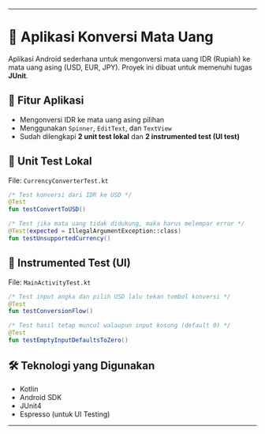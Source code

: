 
---

# 💱 Aplikasi Konversi Mata Uang

Aplikasi Android sederhana untuk mengonversi mata uang IDR (Rupiah) ke mata uang asing (USD, EUR, JPY). Proyek ini dibuat untuk memenuhi tugas **JUnit**.

## 📱 Fitur Aplikasi

- Mengonversi IDR ke mata uang asing pilihan
- Menggunakan `Spinner`, `EditText`, dan `TextView`
- Sudah dilengkapi **2 unit test lokal** dan **2 instrumented test (UI test)**

## 🧪 Unit Test Lokal

File: `CurrencyConverterTest.kt`

```kotlin
/* Test konversi dari IDR ke USD */
@Test
fun testConvertToUSD()

/* Test jika mata uang tidak didukung, maka harus melempar error */
@Test(expected = IllegalArgumentException::class)
fun testUnsupportedCurrency()
```

## 📱 Instrumented Test (UI)

File: `MainActivityTest.kt`

```kotlin
/* Test input angka dan pilih USD lalu tekan tombol konversi */
@Test
fun testConversionFlow()

/* Test hasil tetap muncul walaupun input kosong (default 0) */
@Test
fun testEmptyInputDefaultsToZero()
```

## 🛠 Teknologi yang Digunakan

- Kotlin
- Android SDK
- JUnit4
- Espresso (untuk UI Testing)

---

